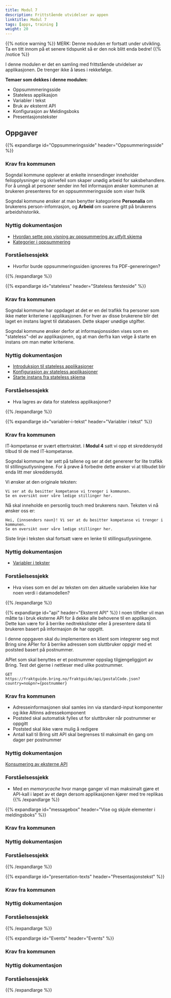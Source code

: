```yaml
---
title: Modul 7
description: Frittstående utvidelser av appen
linktitle: Modul 7
tags: [apps, training ]
weight: 20
---
```


{{% notice warning %}}
MERK: Denne modulen er fortsatt under utvikling. Ta en titt innom på et senere tidspunkt så er den nok blitt enda bedre!
{{% /notice %}}

I denne modulen er det en samling med frittstående utvidelser av applikasjonen. De trenger ikke å løses i rekkefølge.


**Temaer som dekkes i denne modulen:**
- Oppsummmeringsside
- Stateless applikasjon
- Variabler i tekst
- Bruk av eksternt API
- Konfigurasjon av Meldingsboks
- Presentasjonstekster

## Oppgaver

{{% expandlarge id="Oppsummeringsside" header="Oppsummeringsside" %}}
### Krav fra kommunen
Sogndal kommune opplever at enkelte innsendinger inneholder feilopplysninger og skrivefeil som skaper unødig arbeid for saksbehandlere.
For å unngå at personer sender inn feil informasjon ønsker kommunen at brukeren presenteres for en oppsummmeringsside som viser hvilk

Sogndal kommune ønsker at man benytter kategoriene **Personalia** om brukerens person-infomrasjon, og **Arbeid** om svarene gitt på brukerens arbeidshistorikk.

### Nyttig dokumentasjon
- [Hvordan sette opp visning av oppsummering av utfylt skjema](/nb/app/development/ux/pages/summary/)
- [Kategorier i oppsummering](/nb/app/development/ux/pages/summary/#kategorier)

### Forståelsessjekk
- Hvorfor burde oppsummeringssiden ignoreres fra PDF-genereringen?

{{% /expandlarge %}}


{{% expandlarge id="stateless" header="Stateless førsteside" %}}
### Krav fra kommunen
Sogndal kommune har oppdaget at det er en del trafikk fra personer som ikke møter kriteriene i applikasjonen.
For hver av disse brukerene blir det laget en instans lagret til databasen. Dette skaper unødige utgifter.

Sogndal kommune ønsker derfor at informasjonssiden vises som en "stateless"-del av applikasjonen, og at man derfra kan velge å starte en instans om man
møter kriteriene.

### Nyttig dokumentasjon
- [Introduksjon til stateless applikasjoner](/nb/app/development/configuration/stateless/#introduksjon-til-stateless-applikasjoner)
- [Konfigurasjon av stateless applikasjoner](/nb/app/development/configuration/stateless/#konfigurasjon)
- [Starte instans fra stateless skjema](/nb/app/development/configuration/stateless/#starte-instans-fra-et-stateless-skjema)
### Forståelsessjekk
- Hva lagres av data for stateless applikasjoner?

{{% /expandlarge %}}


{{% expandlarge id="variabler-i-tekst" header="Variabler i tekst" %}}
### Krav fra kommunen
IT-kompetanse er svært ettertraktet. I **Modul 4** satt vi opp et skreddersydd tilbud til de med IT-kompetanse.

Sogndal kommune har sett på tallene og ser at det genererer for lite trafikk til stillingsutlysningene.
For å prøve å forbedre dette ønsker vi at tilbudet blir enda litt mer skreddersydd.

Vi ønsker at den originale teksten:

```rich
Vi ser at du besitter kompetanse vi trenger i kommunen.
Se en oversikt over våre ledige stillinger her.
```

Nå skal inneholde en personlig touch med brukerens navn. Teksten vi nå ønsker oss er:

```rich
Hei, {innsenders navn}! Vi ser at du besitter kompetanse vi trenger i kommunen.
Se en oversikt over våre ledige stillinger her.
```

Siste linje i teksten skal fortsatt være en lenke til stillingsutlysningene.

### Nyttig dokumentasjon
- [Variabler i tekster](/nb/app/development/ux/texts/#variabler-i-tekster)

### Forståelsessjekk
- Hva vises som en del av teksten om den aktuelle variabelen ikke har noen verdi i datamodellen?

{{% /expandlarge %}}

{{% expandlarge id="api" header="Eksternt API" %}}
I noen tilfeller vil man måtte ta i bruk eksterne API for å dekke alle behovene til en applikasjon. 
Dette kan være for å berrike nedtrekkslister eller å presentere data til brukeren basert på informasjon de har oppgitt.

I denne oppgaven skal du implementere en klient som integrerer seg mot Bring sine APIer for å berrike adressen som 
sluttbruker oppgir med et poststed basert på postnummer. 

APIet som skal benyttes er et postnummer oppslag tilgjengeliggjort av Bring. 
Test det gjerne i nettleser med ulike postnummer.

```
GET
https://fraktguide.bring.no/fraktguide/api/postalCode.json?country=no&pnr={postnummer}
```

### Krav fra kommunen
 - Adresseinformasjonen skal samles inn via standard-input komponenter og ikke Altinns adressekomponent
 - Poststed skal automatisk fylles ut for sluttbruker når postnummer er oppgitt
 - Poststed skal ikke være mulig å redigere 
 - Antall kall til Bring sitt API skal begrenses til maksimalt én gang om dager per postnummer

### Nyttig dokumentasjon
[Konsumering av eksterne API](nb/app/development/api/consume)

### Forståelsessjekk
- Med en _memorycache_ hvor mange ganger vil man maksimalt gjøre et API-kall i løpet av et døgn dersom applikasjonen kjører med tre replikas
{{% /expandlarge %}}

{{% expandlarge id="messagebox" header="Vise og skjule elementer i meldingsboks" %}}
### Krav fra kommunen


### Nyttig dokumentasjon

### Forståelsessjekk
{{% /expandlarge %}}

{{% expandlarge id="presentation-texts" header="Presentasjonstekst" %}}
### Krav fra kommunen


### Nyttig dokumentasjon

### Forståelsessjekk
{{% /expandlarge %}}

{{% expandlarge id="Events" header="Events" %}}
### Krav fra kommunen


### Nyttig dokumentasjon

### Forståelsessjekk
{{% /expandlarge %}}
